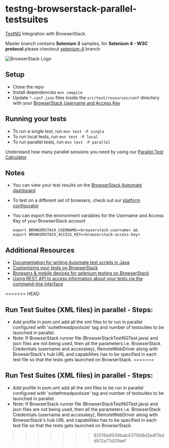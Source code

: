 # testng-browserstack-parallel-testsuites

[TestNG](http://testng.org) Integration with BrowserStack.

Master branch contains **Selenium 3** samples, for **Selenium 4 - W3C protocol** please checkout [selenium-4](https://github.com/browserstack/testng-browserstack/tree/selenium-4) branch

![BrowserStack Logo](https://d98b8t1nnulk5.cloudfront.net/production/images/layout/logo-header.png?1469004780)

## Setup

* Clone the repo
* Install dependencies `mvn compile`
* Update `*.conf.json` files inside the `src/test/resources/conf` directory with your [BrowserStack Username and Access Key](https://www.browserstack.com/accounts/settings)

## Running your tests

- To run a single test, run `mvn test -P single`
- To run local tests, run `mvn test -P local`
- To run parallel tests, run `mvn test -P parallel`

 Understand how many parallel sessions you need by using our [Parallel Test Calculator](https://www.browserstack.com/automate/parallel-calculator?ref=github)


## Notes
* You can view your test results on the [BrowserStack Automate dashboard](https://www.browserstack.com/automate)
* To test on a different set of browsers, check out our [platform configurator](https://www.browserstack.com/automate/java#setting-os-and-browser)
* You can export the environment variables for the Username and Access Key of your BrowserStack account

  ```
  export BROWSERSTACK_USERNAME=<browserstack-username> &&
  export BROWSERSTACK_ACCESS_KEY=<browserstack-access-key>
  ```
## Additional Resources
* [Documentation for writing Automate test scripts in Java](https://www.browserstack.com/automate/java)
* [Customizing your tests on BrowserStack](https://www.browserstack.com/automate/capabilities)
* [Browsers & mobile devices for selenium testing on BrowserStack](https://www.browserstack.com/list-of-browsers-and-platforms?product=automate)
* [Using REST API to access information about your tests via the command-line interface](https://www.browserstack.com/automate/rest-api)

<<<<<<< HEAD

## Run Test Suites (XML files) in parallel - Steps:
* Add profile in pom.xml add all the xml files to br run in parallel configured with 'suitethreadpoolsize' tag and number of testsuites to be launched in parallel.
* Note: If BrowserStack runner file (BrowserStackTestNGTest.java) and json files are not being used, then all the parameters i.e. BrowserStack Credentials (username and accesskey), RemoteWebDriver along with BrowserStack's hub URL and capabilities has to be specified in each test file so that the tests gets launched on BrowserStack.
=======
## Run Test Suites (XML files) in parallel - Steps:
* Add profile in pom.xml add all the xml files to be run in parallel configured with 'suitethreadpoolsize' tag and number of testsuites to be launched in parallel.
* Note: If BrowserStack runner file (BrowserStackTestNGTest.java) and json files are not being used, then all the parameters i.e. BrowserStack Credentials (username and accesskey), RemoteWebDriver along with BrowserStack's hub URL and capabilities has to be specified in each test file so that the tests gets launched on BrowserStack.
>>>>>>> 92519a9549bab4370b8d3edf7eddb12a73d29aef
